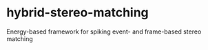 # hybrid-stereo-matching
Energy-based framework for spiking event- and frame-based stereo matching 
